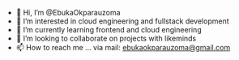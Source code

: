 - 👋 Hi, I’m @EbukaOkparauzoma
- 👀 I’m interested in cloud engineering and fullstack development
- 🌱 I’m currently learning frontend and cloud engineering
- 💞️ I’m looking to collaborate on projects with likeminds
- 📫 How to reach me ... via mail: ebukaokparauzoma@gmail.com

<!---
MajorBarth/MajorBarth is a ✨ special ✨ repository because its `README.md` (this file) appears on your GitHub profile.
You can click the Preview link to take a look at your changes.
--->
